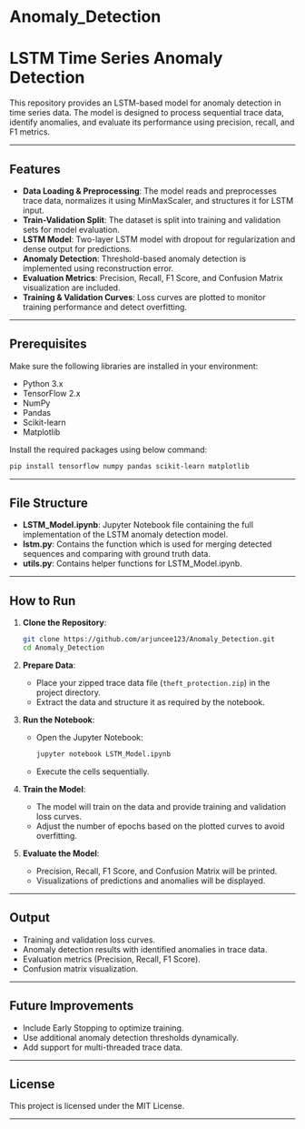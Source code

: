 # Anomaly_Detection 

# LSTM Time Series Anomaly Detection

This repository provides an LSTM-based model for anomaly detection in time series data. The model is designed to process sequential trace data, identify anomalies, and evaluate its performance using precision, recall, and F1 metrics.

---

## Features

- **Data Loading & Preprocessing**: The model reads and preprocesses trace data, normalizes it using MinMaxScaler, and structures it for LSTM input.
- **Train-Validation Split**: The dataset is split into training and validation sets for model evaluation.
- **LSTM Model**: Two-layer LSTM model with dropout for regularization and dense output for predictions.
- **Anomaly Detection**: Threshold-based anomaly detection is implemented using reconstruction error.
- **Evaluation Metrics**: Precision, Recall, F1 Score, and Confusion Matrix visualization are included.
- **Training & Validation Curves**: Loss curves are plotted to monitor training performance and detect overfitting.

---


## Prerequisites

Make sure the following libraries are installed in your environment:

- Python 3.x
- TensorFlow 2.x
- NumPy
- Pandas
- Scikit-learn
- Matplotlib

Install the required packages using below command:

```bash
pip install tensorflow numpy pandas scikit-learn matplotlib
```

---


## File Structure

- **LSTM_Model.ipynb**: Jupyter Notebook file containing the full implementation of the LSTM anomaly detection model.
- **lstm.py**: Contains the function which is used for merging detected sequences and comparing with ground truth data.
- **utils.py**: Contains helper functions for LSTM_Model.ipynb.

---

## How to Run

1. **Clone the Repository**:

   ```bash
   git clone https://github.com/arjuncee123/Anomaly_Detection.git
   cd Anomaly_Detection
   ```

2. **Prepare Data**:
   - Place your zipped trace data file (`theft_protection.zip`) in the project directory.
   - Extract the data and structure it as required by the notebook.

3. **Run the Notebook**:
   - Open the Jupyter Notebook:
     ```bash
     jupyter notebook LSTM_Model.ipynb
     ```
   - Execute the cells sequentially.

4. **Train the Model**:
   - The model will train on the data and provide training and validation loss curves.
   - Adjust the number of epochs based on the plotted curves to avoid overfitting.

5. **Evaluate the Model**:
   - Precision, Recall, F1 Score, and Confusion Matrix will be printed.
   - Visualizations of predictions and anomalies will be displayed.

---

## Output

- Training and validation loss curves.
- Anomaly detection results with identified anomalies in trace data.
- Evaluation metrics (Precision, Recall, F1 Score).
- Confusion matrix visualization.

---

## Future Improvements

- Include Early Stopping to optimize training.
- Use additional anomaly detection thresholds dynamically.
- Add support for multi-threaded trace data.

---

## License

This project is licensed under the MIT License.

---

